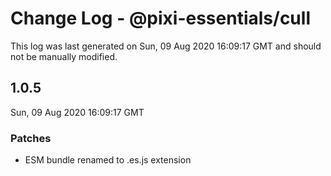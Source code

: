 # Change Log - @pixi-essentials/cull

This log was last generated on Sun, 09 Aug 2020 16:09:17 GMT and should not be manually modified.

## 1.0.5
Sun, 09 Aug 2020 16:09:17 GMT

### Patches

- ESM bundle renamed to .es.js extension


